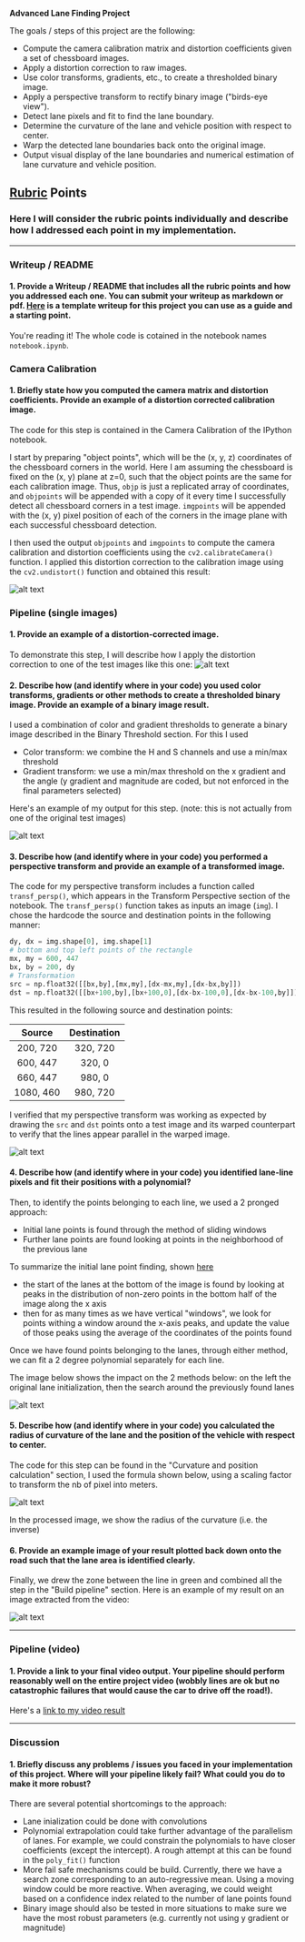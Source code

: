 **Advanced Lane Finding Project**

The goals / steps of this project are the following:

* Compute the camera calibration matrix and distortion coefficients given a set of chessboard images.
* Apply a distortion correction to raw images.
* Use color transforms, gradients, etc., to create a thresholded binary image.
* Apply a perspective transform to rectify binary image ("birds-eye view").
* Detect lane pixels and fit to find the lane boundary.
* Determine the curvature of the lane and vehicle position with respect to center.
* Warp the detected lane boundaries back onto the original image.
* Output visual display of the lane boundaries and numerical estimation of lane curvature and vehicle position.

[//]: # (Image References)

[undistort]: ./images/undistort.png
[chessboard]: ./images/chessboard.png
[binarythreshold]: ./images/binarythreshold.png
[perspective]: ./images/perspective.png
[windowsearch]: ./images/windowsearch.png
[fullprocess]: ./images/fullprocess.png
[curvature]: ./images/curvature.png
[image2]: ./test_images/test1.jpg "Road Transformed"
[image3]: ./examples/binary_combo_example.jpg "Binary Example"
[image4]: ./examples/warped_straight_lines.jpg "Warp Example"
[image5]: ./examples/color_fit_lines.jpg "Fit Visual"
[image6]: ./examples/example_output.jpg "Output"
[video1]: ./project_video_processed.mp4 "Video"

## [Rubric](https://review.udacity.com/#!/rubrics/571/view) Points

### Here I will consider the rubric points individually and describe how I addressed each point in my implementation.  

---

### Writeup / README

#### 1. Provide a Writeup / README that includes all the rubric points and how you addressed each one.  You can submit your writeup as markdown or pdf.  [Here](https://github.com/udacity/CarND-Advanced-Lane-Lines/blob/master/writeup_template.md) is a template writeup for this project you can use as a guide and a starting point.  

You're reading it!
The whole code is cotained in the notebook names `notebook.ipynb`.

### Camera Calibration

#### 1. Briefly state how you computed the camera matrix and distortion coefficients. Provide an example of a distortion corrected calibration image.

The code for this step is contained in the Camera Calibration of the IPython notebook.

I start by preparing "object points", which will be the (x, y, z) coordinates of the chessboard corners in the world. Here I am assuming the chessboard is fixed on the (x, y) plane at z=0, such that the object points are the same for each calibration image.  Thus, `objp` is just a replicated array of coordinates, and `objpoints` will be appended with a copy of it every time I successfully detect all chessboard corners in a test image.  `imgpoints` will be appended with the (x, y) pixel position of each of the corners in the image plane with each successful chessboard detection.  

I then used the output `objpoints` and `imgpoints` to compute the camera calibration and distortion coefficients using the `cv2.calibrateCamera()` function.  I applied this distortion correction to the calibration image using the `cv2.undistort()` function and obtained this result: 

![alt text][chessboard]

### Pipeline (single images)

#### 1. Provide an example of a distortion-corrected image.

To demonstrate this step, I will describe how I apply the distortion correction to one of the test images like this one:
![alt text][undistort]

#### 2. Describe how (and identify where in your code) you used color transforms, gradients or other methods to create a thresholded binary image.  Provide an example of a binary image result.

I used a combination of color and gradient thresholds to generate a binary image described in the Binary Threshold section. For this I used
* Color transform: we combine the H and S channels and use a min/max threshold
* Gradient transform: we use a min/max threshold on the x gradient and the angle (y gradient and magnitude are coded, but not enforced in the final parameters selected)

Here's an example of my output for this step.  (note: this is not actually from one of the original test images)

![alt text][binarythreshold]

#### 3. Describe how (and identify where in your code) you performed a perspective transform and provide an example of a transformed image.

The code for my perspective transform includes a function called `transf_persp()`, which appears in the Transform Perspective section of the notebook.  The `transf_persp()` function takes as inputs an image (`img`).  I chose the hardcode the source and destination points in the following manner:

```python
dy, dx = img.shape[0], img.shape[1]
# bottom and top left points of the rectangle
mx, my = 600, 447
bx, by = 200, dy
# Transformation
src = np.float32([[bx,by],[mx,my],[dx-mx,my],[dx-bx,by]])
dst = np.float32([[bx+100,by],[bx+100,0],[dx-bx-100,0],[dx-bx-100,by]])
```

This resulted in the following source and destination points:

| Source        | Destination   | 
|:-------------:|:-------------:| 
| 200, 720      | 320, 720        | 
| 600, 447      | 320, 0      |
| 660, 447     | 980, 0      |
| 1080, 460      | 980, 720        |

I verified that my perspective transform was working as expected by drawing the `src` and `dst` points onto a test image and its warped counterpart to verify that the lines appear parallel in the warped image.

![alt text][perspective]

#### 4. Describe how (and identify where in your code) you identified lane-line pixels and fit their positions with a polynomial?

Then, to identify the points belonging to each line, we used a 2 pronged approach:
* Initial lane points is found through the method of sliding windows
* Further lane points are found looking at points in the neighborhood of the previous lane

To summarize the initial lane point finding, shown [here](https://www.youtube.com/watch?v=siAMDK8C_x8)
* the start of the lanes at the bottom of the image is found by looking at peaks in the distribution of non-zero points in the bottom half of the image along the x axis
* then for as many times as we have vertical "windows", we look for points withing a window around the x-axis peaks, and update the value of those peaks using the average of the coordinates of the points found

Once we have found points belonging to the lanes, through either method, we can fit a 2 degree polynomial separately for each line.

The image below shows the impact on the 2 methods below: on the left the original lane initialization, then the search around the previously found lanes

![alt text][windowsearch]

#### 5. Describe how (and identify where in your code) you calculated the radius of curvature of the lane and the position of the vehicle with respect to center.

The code for this step can be found in the "Curvature and position calculation" section, I used the formula shown below, using a scaling factor to transform the nb of pixel into meters.

![alt text][curvature]

In the processed image, we show the radius of the curvature (i.e. the inverse)

#### 6. Provide an example image of your result plotted back down onto the road such that the lane area is identified clearly.

Finally, we drew the zone between the line in green and combined all the step in the "Build pipeline" section.  Here is an example of my result on an image extracted from the video:

![alt text][fullprocess]

---

### Pipeline (video)

#### 1. Provide a link to your final video output.  Your pipeline should perform reasonably well on the entire project video (wobbly lines are ok but no catastrophic failures that would cause the car to drive off the road!).

Here's a [link to my video result](./project_video_processed.mp4)

---

### Discussion

#### 1. Briefly discuss any problems / issues you faced in your implementation of this project.  Where will your pipeline likely fail?  What could you do to make it more robust?

There are several potential shortcomings to the approach:
* Lane inialization could be done with convolutions
* Polynomial extrapolation could take further advantage of the parallelism of lanes. For example, we could constrain the polynomials to have closer coefficients (except the intercept). A rough attempt at this can be found in the `poly_fit()` function
* More fail safe mechanisms could be build. Currently, there we have a search zone corresponding to an auto-regressive mean. Using a moving window could be more reactive. When averaging, we could weight based on a confidence index related to the number of lane points found 
* Binary image should also be tested in more situations to make sure we have the most robust parameters (e.g. currently not using y gradient or magnitude)
